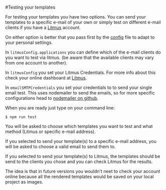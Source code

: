 #Testing your templates

For testing your templates you have two options. You can send your templates to a specific e-mail of your own or simply test on different e-mail clients if you have a [Litmus](http://www.litmus.com) account.

On either option is better that you pass first by the [config](../config.js) file to adapt to your personal settings.

In `litmusConfig.applications` you can define which of the e-mail clients do you want to test via litmus. (be aware that the available clients may vary from one account to another).

In `litmusConfig` you set your Litmus Credentials. For more info about this check your online dashboard at [Litmus](http://www.litmus.com).

In `emailSMTPCredentials` you set your credentials to to send your single email test. This uses nodemailer to send the emails, so for more specific configurations head to [nodemailer on github](https://github.com/andris9/Nodemailer#examples).

When you are ready just type on your command line:

	$ npm run test

You will be asked to choose which templates you want to test and what method (Litmus or specific e-mail address).

If you selected to send your template(s) to a specific e-mail address, you will be asked to choose a valid email to send them to.

If you selected to send your template(s) to Litmus, the templates should be send to the clients you chose and you can check Litmus for the results.

The idea is that in future versions you wouldn't neet to check your account online because all the rendered templates would be saved on your local project as images.